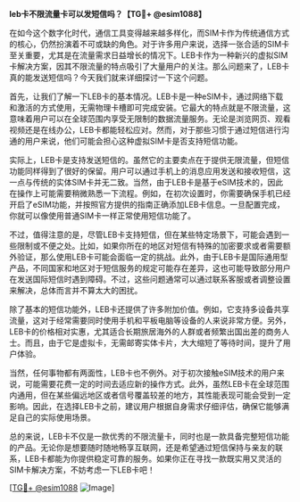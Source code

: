 **leb卡不限流量卡可以发短信吗？【TG💪+ @esim1088】**

在如今这个数字化时代，通信工具变得越来越多样化，而SIM卡作为传统通信方式的核心，仍然扮演着不可或缺的角色。对于许多用户来说，选择一张合适的SIM卡至关重要，尤其是在流量需求日益增长的情况下。LEB卡作为一种新兴的虚拟SIM卡解决方案，因其不限流量的特点吸引了大量用户的关注。那么问题来了，LEB卡真的能发送短信吗？今天我们就来详细探讨一下这个问题。

首先，让我们了解一下LEB卡的基本情况。LEB卡是一种eSIM卡，通过网络下载和激活的方式使用，无需物理卡槽即可完成安装。它最大的特点就是不限流量，这意味着用户可以在全球范围内享受无限制的数据流量服务。无论是浏览网页、观看视频还是在线办公，LEB卡都能轻松应对。然而，对于那些习惯于通过短信进行沟通的用户来说，他们可能会担心这种虚拟SIM卡是否支持短信功能。

实际上，LEB卡是支持发送短信的。虽然它的主要卖点在于提供无限流量，但短信功能同样得到了很好的保留。用户可以通过手机上的消息应用发送和接收短信，这一点与传统的实体SIM卡并无二致。当然，由于LEB卡是基于eSIM技术的，因此在操作上可能需要稍微熟悉一下流程。例如，在初次设置时，你需要确保手机已经开启了eSIM功能，并按照官方提供的指南正确添加LEB卡信息。一旦配置完成，你就可以像使用普通SIM卡一样正常使用短信功能了。

不过，值得注意的是，尽管LEB卡支持短信，但在某些特定场景下，可能会遇到一些限制或不便之处。比如，如果你所在的地区对短信有特殊的加密要求或者需要额外验证，那么使用LEB卡可能会面临一定的挑战。此外，由于LEB卡是国际通用型产品，不同国家和地区对于短信服务的规定可能存在差异，这也可能导致部分用户在发送国际短信时遇到障碍。不过，这些问题通常可以通过联系客服或者调整设置来解决，总体而言并不算太大的困扰。

除了基本的短信功能外，LEB卡还提供了许多附加价值。例如，它支持多设备共享流量，这对于经常需要同时使用手机和平板电脑等设备的人来说非常方便。另外，LEB卡的价格相对实惠，尤其适合长期旅居海外的人群或者频繁出国出差的商务人士。而且，由于它是虚拟卡，无需邮寄实体卡片，大大缩短了等待时间，提升了用户体验。

当然，任何事物都有两面性，LEB卡也不例外。对于初次接触eSIM技术的用户来说，可能需要花费一定的时间去适应新的操作方式。此外，虽然LEB卡在全球范围内通用，但在某些偏远地区或者信号覆盖较差的地方，其性能表现可能会受到一定影响。因此，在选择LEB卡之前，建议用户根据自身需求仔细评估，确保它能够满足自己的实际使用场景。

总的来说，LEB卡不仅是一款优秀的不限流量卡，同时也是一款具备完整短信功能的产品。无论你是想要随时随地畅享互联网，还是希望通过短信保持与亲友的联系，LEB卡都能为你提供稳定可靠的服务。如果你正在寻找一款既实用又灵活的SIM卡解决方案，不妨考虑一下LEB卡吧！

[[TG💪+ @esim1088](https://t.me/s/esim1088) ![Image](https://i.postimg.cc/4NQfJmqS/Snipaste-2025-05-13-00-14-12.png)]